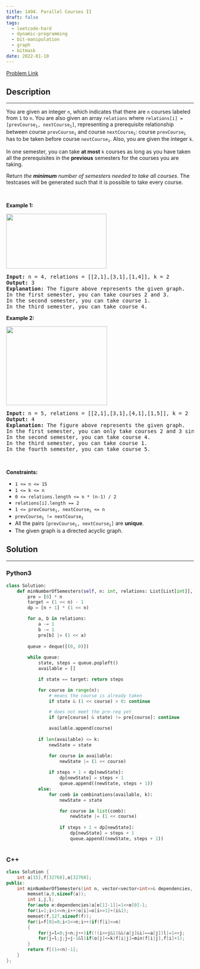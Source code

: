 ```yaml
---
title: 1494. Parallel Courses II
draft: false
tags: 
  - leetcode-hard
  - dynamic-programming
  - bit-manipulation
  - graph
  - bitmask
date: 2022-01-10
---
```


[Problem Link](https://leetcode.com/problems/parallel-courses-ii/)

## Description

---
<p>You are given an integer <code>n</code>, which indicates that there are <code>n</code> courses labeled from <code>1</code> to <code>n</code>. You are also given an array <code>relations</code> where <code>relations[i] = [prevCourse<sub>i</sub>, nextCourse<sub>i</sub>]</code>, representing a prerequisite relationship between course <code>prevCourse<sub>i</sub></code> and course <code>nextCourse<sub>i</sub></code>: course <code>prevCourse<sub>i</sub></code> has to be taken before course <code>nextCourse<sub>i</sub></code>. Also, you are given the integer <code>k</code>.</p>

<p>In one semester, you can take <strong>at most</strong> <code>k</code> courses as long as you have taken all the prerequisites in the <strong>previous</strong> semesters for the courses you are taking.</p>

<p>Return <em>the <strong>minimum</strong> number of semesters needed to take all courses</em>. The testcases will be generated such that it is possible to take every course.</p>

<p>&nbsp;</p>
<p><strong class="example">Example 1:</strong></p>
<img alt="" src="https://assets.leetcode.com/uploads/2020/05/22/leetcode_parallel_courses_1.png" style="width: 269px; height: 147px;" />
<pre>
<strong>Input:</strong> n = 4, relations = [[2,1],[3,1],[1,4]], k = 2
<strong>Output:</strong> 3
<strong>Explanation:</strong> The figure above represents the given graph.
In the first semester, you can take courses 2 and 3.
In the second semester, you can take course 1.
In the third semester, you can take course 4.
</pre>

<p><strong class="example">Example 2:</strong></p>
<img alt="" src="https://assets.leetcode.com/uploads/2020/05/22/leetcode_parallel_courses_2.png" style="width: 271px; height: 211px;" />
<pre>
<strong>Input:</strong> n = 5, relations = [[2,1],[3,1],[4,1],[1,5]], k = 2
<strong>Output:</strong> 4
<strong>Explanation:</strong> The figure above represents the given graph.
In the first semester, you can only take courses 2 and 3 since you cannot take more than two per semester.
In the second semester, you can take course 4.
In the third semester, you can take course 1.
In the fourth semester, you can take course 5.
</pre>

<p>&nbsp;</p>
<p><strong>Constraints:</strong></p>

<ul>
	<li><code>1 &lt;= n &lt;= 15</code></li>
	<li><code>1 &lt;= k &lt;= n</code></li>
	<li><code>0 &lt;= relations.length &lt;= n * (n-1) / 2</code></li>
	<li><code>relations[i].length == 2</code></li>
	<li><code>1 &lt;= prevCourse<sub>i</sub>, nextCourse<sub>i</sub> &lt;= n</code></li>
	<li><code>prevCourse<sub>i</sub> != nextCourse<sub>i</sub></code></li>
	<li>All the pairs <code>[prevCourse<sub>i</sub>, nextCourse<sub>i</sub>]</code> are <strong>unique</strong>.</li>
	<li>The given graph is a directed acyclic graph.</li>
</ul>


## Solution

---
### Python3
``` py title='parallel-courses-ii'
class Solution:
    def minNumberOfSemesters(self, n: int, relations: List[List[int]], k: int) -> int:
        pre = [0] * n
        target = (1 << n) - 1
        dp = [n + 1] * (1 << n)

        for a, b in relations:
            a -= 1
            b -= 1
            pre[b] |= (1 << a)
        
        queue = deque([(0, 0)])
        
        while queue:
            state, steps = queue.popleft()
            available = []

            if state == target: return steps

            for course in range(n):
                # means the course is already taken
                if state & (1 << course) > 0: continue

                # does not meet the pre-req yet
                if (pre[course] & state) != pre[course]: continue

                available.append(course)
            
            if len(available) <= k:
                newState = state

                for course in available:
                    newState |= (1 << course)
                
                if steps + 1 < dp[newState]:
                    dp[newState] = steps + 1
                    queue.append((newState, steps + 1))
            else:
                for comb in combinations(available, k):
                    newState = state

                    for course in list(comb):
                        newState |= (1 << course)
                    
                    if steps + 1 < dp[newState]:
                        dp[newState] = steps + 1
                        queue.append((newState, steps + 1))
            
```
### C++
``` cpp title='parallel-courses-ii'
class Solution {
    int a[15],f[32768],o[32768];
public:
    int minNumberOfSemesters(int n, vector<vector<int>>& dependencies, int k) {
        memset(a,0,sizeof(a));
        int i,j,l;
        for(auto e:dependencies)a[e[1]-1]|=1<<e[0]-1;
        for(i=1;i<1<<n;i++)o[i]=o[i>>1]+(i&1);
        memset(f,127,sizeof(f));
        for(i=f[0]=0;i<1<<n;i++)if(f[i]<=n)
        {
            for(j=l=0;j<n;j++)if(!(i>>j&1)&&(a[j]&i)==a[j])l|=1<<j;
            for(j=l;j;j=j-1&l)if(o[j]<=k)f[i|j]=min(f[i|j],f[i]+1);
        }
        return f[(1<<n)-1];
    }
};
```


